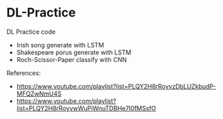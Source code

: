 # DL-Practice
DL Practice code
+ Irish song generate with LSTM
+ Shakespeare porus generate with LSTM
+ Roch-Scissor-Paper classify with CNN

References:
  + https://www.youtube.com/playlist?list=PLQY2H8rRoyvzDbLUZkbudP-MFQZwNmU4S
  + https://www.youtube.com/playlist?list=PLQY2H8rRoyvwWuPiWnuTDBHe7I0fMSsfO
